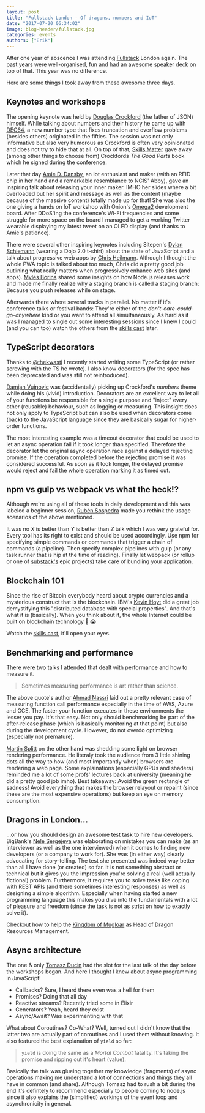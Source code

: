 ```yaml
---
layout: post
title: "Fullstack London - Of dragons, numbers and IoT"
date: "2017-07-20 06:34:02"
image: blog-header/fullstack.jpg
categories: events
authors: ["Erik"]
---
```


<style>
.twitter-tweet {
  margin: auto;
}
</style>

<!-- start is not entirely true  -->
After one year of abscence I was attending [Fullstack](https://skillsmatter.com/conferences/8264-fullstack-2017-the-conference-on-javascript-node-and-internet-of-things) London again. The past years were well-organised, fun and had an awesome speaker deck on top of that.
This year was no difference.

Here are some things I took away from these awesome three days.

## Keynotes and workshops

The opening keynote was held by [Douglas Crockford](https://github.com/douglascrockford) (the father of JSON) himself.
While talking about numbers and their history he came up with [DEC64](http://dec64.com/), a new number type that fixes truncation and overflow problems (besides others) originated in the fifties.
The session was not only informative but also very humorous as Crockford is often very opinionated and does not try to hide that at all.
On top of that, [Skills Matter](https://skillsmatter.com) gave away (among other things to choose from) Crockfords _The Good Parts_ book which he signed during the conference.

Later that day [Amie D. Dansby](https://twitter.com/amiedoubleD), an Iot enthusiast and maker (with an RFID chip in her hand and a remarkable resemblance to NCIS' Abby), gave an inspiring talk about releasing your inner maker.
IMHO her slides where a bit overloaded but her spirit and message as well as the content (maybe because of the massive content) totally made up for that!
She was also the one giving a hands on IoT workshop with Onion's [Omega2](https://onion.io) development board.
After DDoS'ing the conference's Wi-Fi frequencies and some struggle for more space on the board I managed to get a working Twitter wearable displaying my latest tweet on an OLED display (and thanks to Amie's patience).

There were several other inspiring keynotes including Sitepen's [Dylan Schiemann](https://twitter.com/dylans) (wearing a Dojo 2.0 t-shirt) about the state of JavaScript and a talk about progressive web apps by [Chris Heilmann](https://twitter.com/codepo8).
Although I thought the whole PWA topic is talked about too much, Chris did a pretty good job outlining what really matters when progressively enhance web sites (and apps).
[Myles Borins](https://twitter.com/MylesBorins) shared some insights on how Node.js releases work and made me finally realize why a staging branch is called a staging branch: Because you push releases while on stage.

Afterwards there where several tracks in parallel.
No matter if it's conference talks or festival bands: They're either of the _don't-care-could-go-anywhere_ kind or you want to attend all simultaneously.
As hard as it was I managed to single out some interesting sessions since I knew I could (and you can too) watch the others from the [skills cast](https://skillsmatter.com/conferences/8264-fullstack-2017-the-conference-on-javascript-node-and-internet-of-things#program) later.

## TypeScript decorators

Thanks to [@thekwasti](https://twitter.com/thekwasti) I recently started writing some TypeScript (or rather screwing with the TS he wrote).
I also know decorators (for the spec has been deprecated and was still not reintroduced).

[Damjan Vujnovic](https://twitter.com/returnthis) was (accidentally) picking up Crockford's _numbers_ theme while doing his (vivid) introduction.
Decorators are an excellent way to let all of your functions be responsible for a single purpose and "inject" every other (reusable) behaviour, such as logging or measuring.
This insight does not only apply to TypeScript but can also be used when decorators come (back) to the JavaScript language since they are basically sugar for higher-order functions.

The most interesting example was a timeout decorator that could be used to let an async operation fail if it took longer than specified.
Therefore the decorator let the original async operation race against a delayed rejecting promise.
If the operation completed before the rejecting promise it was considered successful.
As soon as it took longer, the delayed promise would reject and fail the whole operation marking it as timed out.

## npm vs gulp vs webpack vs what the heck!?

Although we're using all of these tools in daily development and this was labeled a beginner session, [Rubén Sospedra](https://twitter.com/sospedra_r) made you rethink the usage scenarios of the above mentioned.

It was no _X_ is better than _Y_ is better than _Z_ talk which I was very grateful for.
Every tool has its right to exist and should be used accordingly.
Use npm for specifying simple commands or commands that trigger a chain of commands (a pipeline).
Then specify complex pipelines with gulp (or any task runner that is hip at the time of reading).
Finally let webpack (or rollup or one of [substack's](https://github.com/substack) epic projects) take care of bundling your application.

## Blockchain 101

Since the rise of Bitcoin everybody heard about crypto currencies and a mysterious construct that is the blockchain.
IBM's [Kevin Hoyt](https://twitter.com/krhoyt) did a great job demystifying this "distributed database with special properties".
And that's what it is (basically).
When you think about it, the whole Internet could be built on blockchain technology 🤔 😱

Watch the [skills cast](https://skillsmatter.com/skillscasts/10360-understanding-blockchain), it'll open your eyes.

## Benchmarking and performance

There were two talks I attended that dealt with performance and how to measure it.

> Sometimes measuring performance is art rather than science.

<!-- change the next sentence somehow -->
The above quote's author [Ahmad Nassri](https://twitter.com/AhmadNassri) laid out a pretty relevant case of measuring function call performance especially in the time of AWS, Azure and GCE.
The faster your function executes in these environments the lesser you pay.
It's that easy.
Not only should benchmarking be part of the after-release phase (which is basically monitoring at that point) but also during the development cycle.
However, do not overdo optimizing (especially not premature).

[Martin Splitt](https://twitter.com/g33konaut) on the other hand was shedding some light on browser rendering performance.
He literaly took the audience from 3 little shining dots all the way to how (and most importantly when) browsers are rendering a web page.
Some explainations (especially GPUs and shaders) reminded me a lot of some profs' lectures back at university (meaning he did a pretty good job imho).
Best takeaway: Avoid the green rectangle of sadness!
Avoid everything that makes the browser relayout or repaint (since these are the most expensive operations) but keep an eye on memory consumption.

## Dragons in London...

...or how you should design an awesome test task to hire new developers.
BigBank's [Nele Sergejeva](https://twitter.com/nelesergejeva) was elaborating on mistakes you can make (as an interviewer as well as the one interviewed) when it comes to finding new developers (or a company to work for).
She was (in either way) clearly advocating for story-telling.
The test she presented was indeed way better than all I have done (or created) so far.
It is not something abstract or technical but it gives you the impression you're solving a real (well actually fictional) problem.
Furthermore, it requires you to solve tasks like coping with REST APIs (and there sometimes interesting responses) as well as designing a simple algorithm.
Especially when having started a new programming language this makes you dive into the fundamentals with a lot of pleasure and freedom (since the task is not as strict on how to exactly solve it).

Checkout how to help the [Kingdom of Mugloar](http://dragonsofmugloar.com) as Head of Dragon Resources Management.

## Async architecture

The one & only [Tomasz Ducin](https://twitter.com/tomasz_ducin) had the slot for the last talk of the day before the workshops began.
And here I thought I knew about async programming in JavaScript!
- Callbacks? Sure, I heard there even was a hell for them
- Promises? Doing that all day
- Reactive streams? Recently tried some in Elixir
- Generators? Yeah, heard they exist
- Async/Await? Was experimenting with that

What about Coroutines?
Co-What?
Well, turned out I didn't know that the latter two are actually part of coroutines and I used them without knowing.
It also featured the best explanation of `yield` so far:

> `yield` is doing the same as a _Mortal Combat_ fatality. It's taking the promise and ripping out it's heart (value).

Basically the talk was glueing together my knowledge (fragments) of async operations making me understand a lot of connections and things they all have in common (and share).
Although Tomasz had to rush a bit during the end it's defintely to recommend especially to people coming to node.js since it also explains the (simplified) workings of the event loop and asynchronicity in general.
